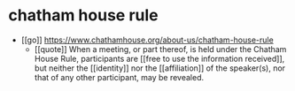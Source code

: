 # chatham house rule

- [[go]] https://www.chathamhouse.org/about-us/chatham-house-rule
  - [[quote]] When a meeting, or part thereof, is held under the Chatham House Rule, participants are [[free to use the information received]], but neither the [[identity]] nor the [[affiliation]] of the speaker(s), nor that of any other participant, may be revealed.


